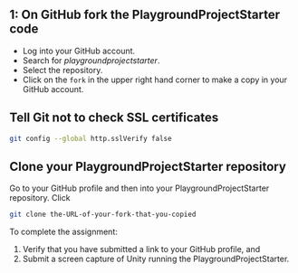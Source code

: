 ## 1: On GitHub fork the PlaygroundProjectStarter code

* Log into your GitHub account.
* Search for _playgroundprojectstarter_.
* Select the repository.
* Click on the `fork` in the upper right hand corner to make a copy in your GitHub account.

## Tell Git not to check SSL certificates

```bash
git config --global http.sslVerify false
```

## Clone your PlaygroundProjectStarter repository

Go to your GitHub profile and then into your PlaygroundProjectStarter repository. Click

```bash
git clone the-URL-of-your-fork-that-you-copied
```

To complete the assignment:

1. Verify that you have submitted a link to your GitHub profile, and
1. Submit a screen capture of Unity running the PlaygroundProjectStarter.
